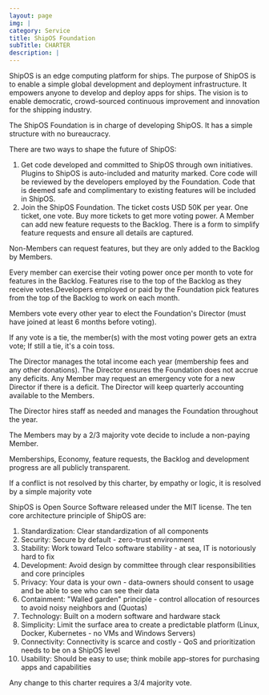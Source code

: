 ```yaml
---
layout: page
img: |
category: Service
title: ShipOS Foundation
subTitle: CHARTER
description: |
---
```

ShipOS is an edge computing platform for ships. The purpose of ShipOS is to enable a simple global development and deployment infrastructure. It empowers anyone to develop and deploy apps for ships. The vision is to enable democratic, crowd-sourced continuous improvement and innovation for the shipping industry.

The ShipOS Foundation is in charge of developing ShipOS. It has a simple structure with no bureaucracy.

There are two ways to shape the future of ShipOS: 
1. Get code developed and committed to ShipOS through own initiatives. Plugins to ShipOS is auto-included and maturity marked. Core code will be reviewed by the developers employed by the Foundation.	Code that is deemed safe and complimentary to existing features will be included in ShipOS.
2. Join the ShipOS Foundation. The ticket costs USD 50K per year. One ticket, one vote. Buy more tickets to get more voting power. A Member can add new feature requests to the Backlog. There is a form to simplify feature requests and ensure all details are captured.

Non-Members can request features, but they are only added to the Backlog by Members. 

Every member can exercise their voting power once per month to vote for features in the Backlog. Features rise to the top of the Backlog as they receive votes.Developers employed or paid by the Foundation pick features from the top of the Backlog to work on each month.

Members vote every other year to elect the Foundation's Director (must have joined at least 6 months before voting). 

If any vote is a tie, the member(s) with the most voting power gets an extra vote; If still a tie, it's a coin toss.

The Director manages the total income each year (membership fees and any other donations). The Director ensures the Foundation does not accrue any deficits. Any Member may request an emergency vote for a new Director if there is a deficit. The Director will keep quarterly accounting available to the Members.

The Director hires staff as needed and manages the Foundation throughout the year. 

The Members may by a 2/3 majority vote decide to include a non-paying Member.

Memberships, Economy, feature requests, the Backlog and development progress are all publicly transparent.

If a conflict is not resolved by this charter, by empathy or logic, it is resolved by a simple majority vote

ShipOS is Open Source Software released under the MIT license. The ten core architecture principle of ShipOS are: 
1.	Standardization: Clear standardization of all components
2.	Security: Secure by default - zero-trust environment
3.	Stability: Work toward Telco software stability - at sea, IT is notoriously hard to fix
4.	Development: Avoid design by committee through clear responsibilities and core principles
5.	Privacy: Your data is your own - data-owners should consent to usage and be able to see who can see their data
6.	Containment: "Walled garden" principle - control allocation of resources to avoid noisy neighbors and (Quotas)
7.	Technology: Built on a modern software and hardware stack
8.	Simplicity: Limit the surface area to create a predictable platform (Linux, Docker, Kubernetes - no VMs and Windows Servers)
9.	Connectivity: Connectivity is scarce and costly - QoS and prioritization needs to be on a ShipOS level
10.	Usability: Should be easy to use; think mobile app-stores for purchasing apps and capabilities

Any change to this charter requires a 3/4 majority vote.
